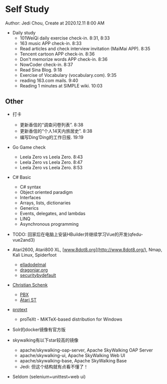 # Self Study

Author: Jedi Chou, Create at 2020.12.11 8:00 AM

* Daily study
  * 101WeiQi daily exercise check-in. 8:31, 8:33
  * 163 music APP check-in. 8:33
  * Read articles and check interview invitation (MaiMai APP). 8:35
  * Tencent cartoon APP check-in. 8:36
  * Don't memorize words APP check-in. 8:36
  * NowCoder check-in. 8:37
  * Read Sina Blog. 9:18
  * Exercise of Vocabulary (vocabulary.com). 9:35
  * reading 163.com mails. 9:40
  * Reading 1 minutes at SIMPLE wiki. 10:03

## Other

* 打卡
  * 更新香信的“调查问卷列表”. 8:38
  * 更新香信的“个人14天内旅居史”. 8:38
  * 编写Ding’Ding的工作日报. 19:19

* Go Game check
  * Leela Zero vs Leela Zero. 8:43
  * Leela Zero vs Leela Zero. 8:47
  * Leela Zero vs Leela Zero. 8:53

* C# Basic
  * C# syntax
  * Object oriented paradigm
  * Interfaces
  * Arrays, lists, dictionaries
  * Generics
  * Events, delegates, and lambdas
  * LINQ
  * Asynchronous programming
* TODO: 回家后在电脑上安装HBuilder并继续学习Vue的开发(qfedu-vue2and3)
* Atari2600, Atari800 XL, [www.8dot8.org](http://www.8dot8.org/), Nmap, Kali Linux, Spiderfoot
  * [elladodelmal](http://www.elladodelmal.com/)
  * [dragonjar.org](http://www.dragonjar.org/)
  * [securitybydefault](http://www.securitybydefault.com/)
* [Christian Schenk](https://www.tug.org/interviews/schenk.html)
  * [PBX](https://baike.baidu.com/item/PBX/3737223)
  * [Atari ST](https://en.wikipedia.org/wiki/Atari_ST)
* [protext](https://www.tug.org/protext/)
  * proTeXt - MiKTeX-based distribution for Windows

* Solr的docker镜像有官方版
* skywalking有以下star较高的镜像
  * apache/skywalking-oap-server, Apache SkyWalking OAP Server
  * apache/skywalking-ui, Apache SkyWalking Web UI
  * apache/skywalking-base, Apache SkyWalking Base
  * Jedi: 但这个结构就有点看不懂了！

* Seldom (selenium+unittest+web ui)
